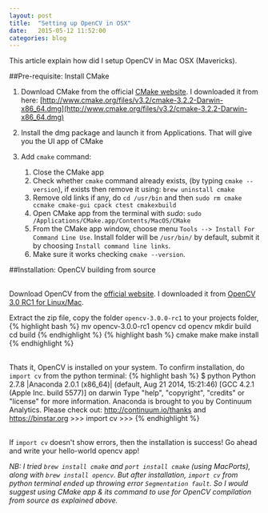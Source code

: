 ```yaml
---
layout: post
title:  "Setting up OpenCV in OSX"
date:   2015-05-12 11:52:00
categories: blog
---
```


This article explain how did I setup OpenCV in Mac OSX (Mavericks).

##Pre-requisite: Install CMake

1. Download CMake from the official [CMake website](http://www.cmake.org/download/). I downloaded it from here: [http://www.cmake.org/files/v3.2/cmake-3.2.2-Darwin-x86_64.dmg](http://www.cmake.org/files/v3.2/cmake-3.2.2-Darwin-x86_64.dmg)

2. Install the dmg package and launch it from Applications. That will give you the UI app of CMake
3. Add `cmake` command:
   1. Close the CMake app
   2. Check whether `cmake` command already exists, (by typing `cmake --version`), if exists then remove it using: `brew uninstall cmake`
   3. Remove old links if any, do `cd /usr/bin` and then `sudo rm cmake ccmake cmake-gui cpack ctest cmakexbuild`
   4. Open CMake app from the terminal with *sudo*: `sudo /Applications/CMake.app/Contents/MacOS/CMake`
   5. From the CMake app window, choose menu `Tools --> Install For Command Line Use`. Install folder will be `/usr/bin/` by default, submit it by choosing `Install command line links`.
   6. Make sure it works checking `cmake --version`.

##Installation: OpenCV building from source

<br>Download OpenCV from the [official website](http://opencv.org/downloads.html). I downloaded it from [OpenCV 3.0 RC1 for Linux/Mac](https://github.com/Itseez/opencv/archive/3.0.0-rc1.zip).

Extract the zip file, copy the folder `opencv-3.0.0-rc1` to your projects folder,
{% highlight bash %}
    mv opencv-3.0.0-rc1 opencv
    cd opencv
    mkdir build
    cd build
{% endhighlight %}
{% highlight bash %}
    cmake
    make
    make install
{% endhighlight %}

<br>Thats it, OpenCV is installed on your system. To confirm installation, do `import cv` from the python terminal:
{% highlight bash %}
    $ python
    Python 2.7.8 |Anaconda 2.0.1 (x86_64)| (default, Aug 21 2014, 15:21:46)
    [GCC 4.2.1 (Apple Inc. build 5577)] on darwin
    Type "help", "copyright", "credits" or "license" for more information.
    Anaconda is brought to you by Continuum Analytics.
    Please check out: http://continuum.io/thanks and https://binstar.org
    >>> import cv
    >>>
{% endhighlight %}

<br>If `import cv` doesn't show errors, then the installation is success! Go ahead and write your hello-world opencv app!


*NB: I tried `brew install cmake` and `port install cmake` (using MacPorts), along with `brew install opencv`. But after installation, `import cv` from python terminal ended up throwing error `Segmentation fault`. So I would suggest using CMake app & its command to use for OpenCV compilation from source as explained above.*

